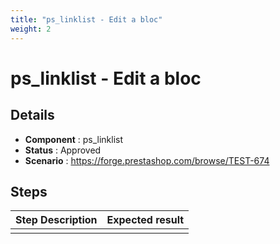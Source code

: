 ```yaml
---
title: "ps_linklist - Edit a bloc"
weight: 2
---
```


# ps_linklist - Edit a bloc
## Details
* **Component** : ps_linklist
* **Status** : Approved
* **Scenario** : https://forge.prestashop.com/browse/TEST-674

## Steps
| Step Description | Expected result |
| ----- | ----- |
|  |  |